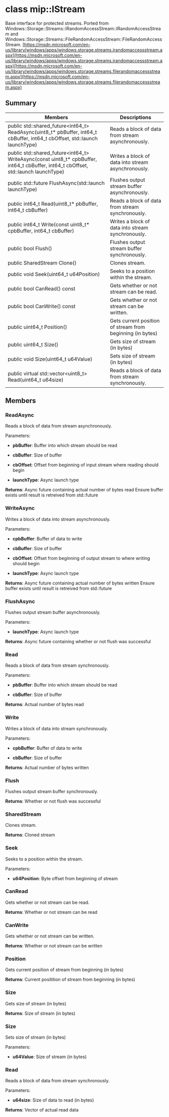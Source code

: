 # class mip::IStream 
Base interface for protected streams.
Ported from Windows::Storage::Streams::IRandomAccessStream::IRandomAccessStream and Windows::Storage::Streams::FileRandomAccessStream::FileRandomAccessStream. [https://msdn.microsoft.com/en-us/library/windows/apps/windows.storage.streams.irandomaccessstream.aspx](https://msdn.microsoft.com/en-us/library/windows/apps/windows.storage.streams.irandomaccessstream.aspx)[https://msdn.microsoft.com/en-us/library/windows/apps/windows.storage.streams.filerandomaccessstream.aspx](https://msdn.microsoft.com/en-us/library/windows/apps/windows.storage.streams.filerandomaccessstream.aspx)
  
## Summary
 Members                        | Descriptions                                
--------------------------------|---------------------------------------------
public std::shared_future<int64_t> ReadAsync(uint8_t* pbBuffer, int64_t cbBuffer, int64_t cbOffset, std::launch launchType)  |  Reads a block of data from stream asynchronously.
public std::shared_future<int64_t> WriteAsync(const uint8_t* cpbBuffer, int64_t cbBuffer, int64_t cbOffset, std::launch launchType)  |  Writes a block of data into stream asynchronously.
public std::future<bool> FlushAsync(std::launch launchType)  |  Flushes output stream buffer asynchronously.
 public int64_t Read(uint8_t* pbBuffer, int64_t cbBuffer)  |  Reads a block of data from stream synchronously.
 public int64_t Write(const uint8_t* cpbBuffer, int64_t cbBuffer)  |  Writes a block of data into stream synchronously.
 public bool Flush()  |  Flushes output stream buffer synchronously.
 public SharedStream Clone()  |  Clones stream.
 public void Seek(uint64_t u64Position)  |  Seeks to a position within the stream.
 public bool CanRead() const  |  Gets whether or not stream can be read.
 public bool CanWrite() const  |  Gets whether or not stream can be written.
 public uint64_t Position()  |  Gets current position of stream from beginning (in bytes)
 public uint64_t Size()  |  Gets size of stream (in bytes)
 public void Size(uint64_t u64Value)  |  Sets size of stream (in bytes)
public virtual std::vector<uint8_t> Read(uint64_t u64size)  |  Reads a block of data from stream synchronously.
  
## Members
  
### ReadAsync
Reads a block of data from stream asynchronously.

Parameters:  
* **pbBuffer**: Buffer into which stream should be read 


* **cbBuffer**: Size of buffer 


* **cbOffset**: Offset from beginning of input stream where reading should begin 


* **launchType**: Async launch type



  
**Returns**: Async future containing actual number of bytes read
Ensure buffer exists until result is retreived from std::future
  
### WriteAsync
Writes a block of data into stream asynchronously.

Parameters:  
* **cpbBuffer**: Buffer of data to write 


* **cbBuffer**: Size of buffer 


* **cbOffset**: Offset from beginning of output stream to where writing should begin 


* **launchType**: Async launch type



  
**Returns**: Async future containing actual number of bytes written
Ensure buffer exists until result is retreived from std::future
  
### FlushAsync
Flushes output stream buffer asynchronously.

Parameters:  
* **launchType**: Async launch type



  
**Returns**: Async future containing whether or not flush was successful
  
### Read
Reads a block of data from stream synchronously.

Parameters:  
* **pbBuffer**: Buffer into which stream should be read 


* **cbBuffer**: Size of buffer



  
**Returns**: Actual number of bytes read
  
### Write
Writes a block of data into stream synchronously.

Parameters:  
* **cpbBuffer**: Buffer of data to write 


* **cbBuffer**: Size of buffer



  
**Returns**: Actual number of bytes written
  
### Flush
Flushes output stream buffer synchronously.

  
**Returns**: Whether or not flush was successful
  
### SharedStream
Clones stream.

  
**Returns**: Cloned stream
  
### Seek
Seeks to a position within the stream.

Parameters:  
* **u64Position**: Byte offset from beginning of stream


  
### CanRead
Gets whether or not stream can be read.

  
**Returns**: Whether or not stream can be read
  
### CanWrite
Gets whether or not stream can be written.

  
**Returns**: Whether or not stream can be written
  
### Position
Gets current position of stream from beginning (in bytes)

  
**Returns**: Current positition of stream from beginning (in bytes)
  
### Size
Gets size of stream (in bytes)

  
**Returns**: Size of stream (in bytes)
  
### Size
Sets size of stream (in bytes)

Parameters:  
* **u64Value**: Size of stream (in bytes)


  
### Read
Reads a block of data from stream synchronously.

Parameters:  
* **u64size**: Size of data to read (in bytes)



  
**Returns**: Vector of actual read data